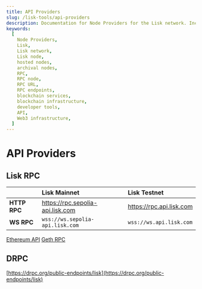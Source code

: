 ```yaml
---
title: API Providers
slug: /lisk-tools/api-providers
description: Documentation for Node Providers for the Lisk network. Including details on their services, supported networks, and pricing plans.
keywords:
  [
    Node Providers,
    Lisk,
    Lisk network,
    Lisk node,
    hosted nodes,
    archival nodes,
    RPC,
    RPC node,
    RPC URL,
    RPC endpoints,
    blockchain services,
    blockchain infrastructure,
    developer tools,
    API,
    Web3 infrastructure,
  ]
---
```


# API Providers

## Lisk RPC
|               | Lisk Mainnet                      | Lisk Testnet              |
| :------       | :------                           | :-----------------------  |
|**HTTP RPC**   | https://rpc.sepolia-api.lisk.com  | https://rpc.api.lisk.com  |
|**WS RPC**     | `wss://ws.sepolia-api.lisk.com`   | `wss://ws.api.lisk.com`   |

[Ethereum API](https://ethereum.github.io/execution-apis/api-documentation/)
[Geth RPC](https://geth.ethereum.org/docs/interacting-with-geth/rpc)

## DRPC

[https://drpc.org/public-endpoints/lisk](https://drpc.org/public-endpoints/lisk)